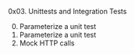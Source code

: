0x03. Unittests and Integration Tests

0. Parameterize a unit test
1. Parameterize a unit test
2. Mock HTTP calls